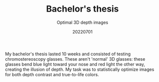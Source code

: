 ﻿---
{
  "title": "Bachelor's thesis",
  "subtitle": "Optimal 3D depth images",
  "image": "https://leading-whisper-59df6e3f28.media.strapiapp.com/bachelor_scriptie_d0f4ee19ef.png",
  "tags": [
    "solo",
    "programming",
    "university"
  ],
  "links": [
    {
      "text": "Publication",
      "href": "https://repository.tudelft.nl/record/uuid:75fd3cb7-da3e-4ce7-8e2c-708303a3127c"
    }
  ],
  "date": "20220701"
}
---

My bachelor's thesis lasted 10 weeks and consisted of testing chromostereoscopy glasses.
These aren't 'normal' 3D glasses: these glasses bend blue light toward your nose and red light the other way, creating the illusion of depth.
My task was to statistically optimize images for both depth contrast and true-to-life colors.
